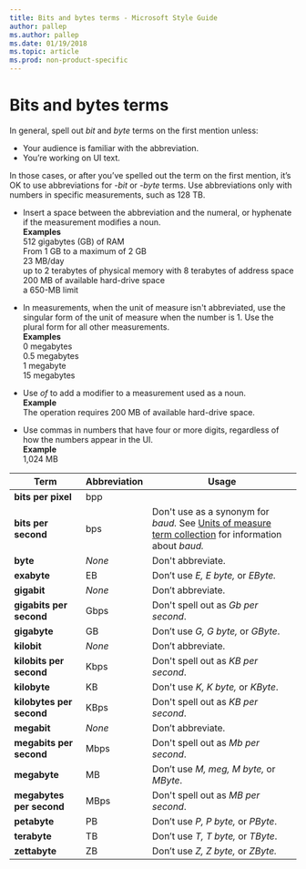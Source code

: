 ```yaml
---
title: Bits and bytes terms - Microsoft Style Guide
author: pallep
ms.author: pallep
ms.date: 01/19/2018
ms.topic: article
ms.prod: non-product-specific
---
```


# Bits and bytes terms

In general, spell out *bit* and *byte* terms on the first mention unless: 

  - Your audience is familiar with the abbreviation.
  - You’re working on UI text. 

In those cases, or after you’ve spelled out the term on the first mention, it’s OK to use abbreviations for *-bit* or *-byte* terms. Use abbreviations only with numbers in specific measurements, such as 128 TB.

  - Insert a space between the abbreviation and the numeral, or hyphenate if the measurement modifies a noun.<br />
    **Examples**  
512 gigabytes (GB) of RAM   
From 1 GB to a maximum of 2 GB  
23 MB/day  
up to 2 terabytes of physical memory with 8 terabytes of address space  
200 MB of available hard-drive space  
a 650-MB limit

  - In
    measurements, when the unit of measure isn't abbreviated, use the
    singular form of the unit of measure when the number is 1. Use
    the plural form for all other measurements.<br />
    **Examples**  
0 megabytes  
0.5 megabytes  
1 megabyte  
15 megabytes

  - Use *of* to add a modifier to a measurement used as a noun.<br />
    **Example**  
    The operation requires 200 MB of available hard-drive space.

  - Use commas in numbers that have four or more digits, regardless of how the numbers appear in the UI.<br />
    **Example**  
    1,024 MB


|         **Term**         | **Abbreviation** |                                                                                      **Usage**                                                                                       |
|--------------------------|------------------|--------------------------------------------------------------------------------------------------------------------------------------------------------------------------------------|
|    **bits per pixel**    |       bpp        |                                                                                                                                                                                      |
|   **bits per second**    |       bps        | Don't use as a synonym for *baud.* See [Units of measure term collection](~/a-z-word-list-term-collections/term-collections/units-of-measure-terms.md) for information about *baud.* |
|         **byte**         |      *None*      |                                                                                  Don't abbreviate.                                                                                   |
|       **exabyte**        |        EB        |                                                                          Don’t use *E, E byte,* or *EByte.*                                                                          |
|       **gigabit**        |      *None*      |                                                                                  Don’t abbreviate.                                                                                   |
| **gigabits per second**  |       Gbps       |                                                                         Don't spell out as *Gb per second*.                                                                          |
|       **gigabyte**       |        GB        |                                                                          Don’t use *G, G byte,* or *GByte*.                                                                          |
|       **kilobit**        |      *None*      |                                                                                  Don’t abbreviate.                                                                                   |
| **kilobits per second**  |       Kbps       |                                                                         Don't spell out as *KB per second*.                                                                          |
|       **kilobyte**       |        KB        |                                                                          Don't use *K, K byte,* or *KByte*.                                                                          |
| **kilobytes per second** |       KBps       |                                                                         Don't spell out as *KB per second*.                                                                          |
|       **megabit**        |      *None*      |                                                                                  Don’t abbreviate.                                                                                   |
| **megabits per second**  |       Mbps       |                                                                         Don't spell out as *Mb per second*.                                                                          |
|       **megabyte**       |        MB        |                                                                       Don’t use *M, meg, M byte,* or *MByte*.                                                                        |
| **megabytes per second** |       MBps       |                                                                         Don't spell out as *MB per second*.                                                                          |
|       **petabyte**       |        PB        |                                                                          Don’t use *P, P byte,* or *PByte*.                                                                          |
|       **terabyte**       |        TB        |                                                                          Don’t use *T, T byte,* or *TByte*.                                                                          |
|      **zettabyte**       |        ZB        |                                                                          Don’t use *Z, Z byte,* or *ZByte.*                                                                          |

